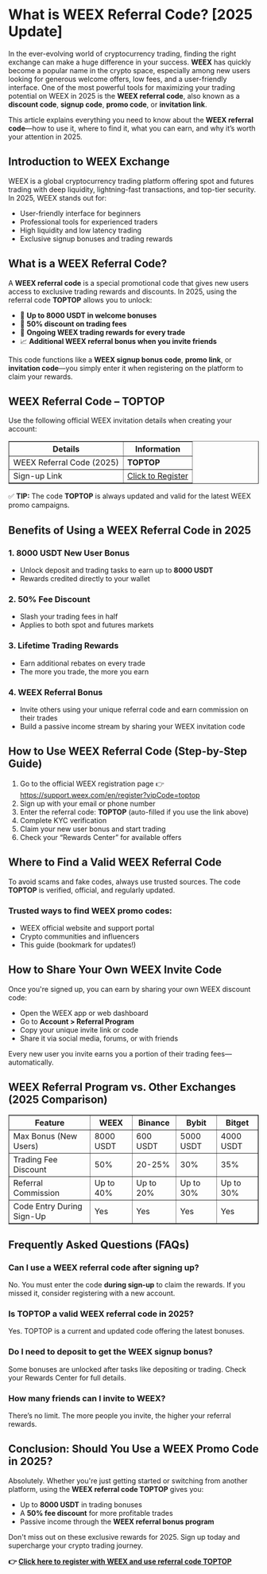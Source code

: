 <h1>What is WEEX Referral Code? [2025 Update]</h1>

<p>In the ever-evolving world of cryptocurrency trading, finding the right exchange can make a huge difference in your success. <strong>WEEX</strong> has quickly become a popular name in the crypto space, especially among new users looking for generous welcome offers, low fees, and a user-friendly interface. One of the most powerful tools for maximizing your trading potential on WEEX in 2025 is the <strong>WEEX referral code</strong>, also known as a <strong>discount code</strong>, <strong>signup code</strong>, <strong>promo code</strong>, or <strong>invitation link</strong>.</p>

<p>This article explains everything you need to know about the <strong>WEEX referral code</strong>—how to use it, where to find it, what you can earn, and why it’s worth your attention in 2025.</p>

<h2>Introduction to WEEX Exchange</h2>
<p>WEEX is a global cryptocurrency trading platform offering spot and futures trading with deep liquidity, lightning-fast transactions, and top-tier security. In 2025, WEEX stands out for:</p>
<ul>
<li>User-friendly interface for beginners</li>
<li>Professional tools for experienced traders</li>
<li>High liquidity and low latency trading</li>
<li>Exclusive signup bonuses and trading rewards</li>
</ul>

<h2>What is a WEEX Referral Code?</h2>
<p>A <strong>WEEX referral code</strong> is a special promotional code that gives new users access to exclusive trading rewards and discounts. In 2025, using the referral code <strong>TOPTOP</strong> allows you to unlock:</p>
<ul>
<li>🎁 <strong>Up to 8000 USDT in welcome bonuses</strong></li>
<li>💸 <strong>50% discount on trading fees</strong></li>
<li>💎 <strong>Ongoing WEEX trading rewards for every trade</strong></li>
<li>📈 <strong>Additional WEEX referral bonus when you invite friends</strong></li>
</ul>
<p>This code functions like a <strong>WEEX signup bonus code</strong>, <strong>promo link</strong>, or <strong>invitation code</strong>—you simply enter it when registering on the platform to claim your rewards.</p>

<h2>WEEX Referral Code – TOPTOP</h2>
<p>Use the following official WEEX invitation details when creating your account:</p>

<table border="1" cellpadding="8" cellspacing="0">
<tr>
<th><strong>Details</strong></th>
<th><strong>Information</strong></th>
</tr>
<tr>
<td>WEEX Referral Code (2025)</td>
<td><strong>TOPTOP</strong></td>
</tr>
<tr>
<td>Sign-up Link</td>
<td><a href="https://support.weex.com/en/register?vipCode=toptop" target="_blank">Click to Register</a></td>
</tr>
</table>

<p>✅ <strong>TIP:</strong> The code <strong>TOPTOP</strong> is always updated and valid for the latest WEEX promo campaigns.</p>

<h2>Benefits of Using a WEEX Referral Code in 2025</h2>

<h3>1. 8000 USDT New User Bonus</h3>
<ul>
<li>Unlock deposit and trading tasks to earn up to <strong>8000 USDT</strong></li>
<li>Rewards credited directly to your wallet</li>
</ul>

<h3>2. 50% Fee Discount</h3>
<ul>
<li>Slash your trading fees in half</li>
<li>Applies to both spot and futures markets</li>
</ul>

<h3>3. Lifetime Trading Rewards</h3>
<ul>
<li>Earn additional rebates on every trade</li>
<li>The more you trade, the more you earn</li>
</ul>

<h3>4. WEEX Referral Bonus</h3>
<ul>
<li>Invite others using your unique referral code and earn commission on their trades</li>
<li>Build a passive income stream by sharing your WEEX invitation code</li>
</ul>

<h2>How to Use WEEX Referral Code (Step-by-Step Guide)</h2>
<ol>
<li>Go to the official WEEX registration page  
👉 <a href="https://support.weex.com/en/register?vipCode=toptop" target="_blank">https://support.weex.com/en/register?vipCode=toptop</a></li>
<li>Sign up with your email or phone number</li>
<li>Enter the referral code: <strong>TOPTOP</strong> (auto-filled if you use the link above)</li>
<li>Complete KYC verification</li>
<li>Claim your new user bonus and start trading</li>
<li>Check your “Rewards Center” for available offers</li>
</ol>

<h2>Where to Find a Valid WEEX Referral Code</h2>
<p>To avoid scams and fake codes, always use trusted sources. The code <strong>TOPTOP</strong> is verified, official, and regularly updated.</p>

<h3>Trusted ways to find WEEX promo codes:</h3>
<ul>
<li>WEEX official website and support portal</li>
<li>Crypto communities and influencers</li>
<li>This guide (bookmark for updates!)</li>
</ul>

<h2>How to Share Your Own WEEX Invite Code</h2>
<p>Once you're signed up, you can earn by sharing your own WEEX discount code:</p>
<ul>
<li>Open the WEEX app or web dashboard</li>
<li>Go to <strong>Account &gt; Referral Program</strong></li>
<li>Copy your unique invite link or code</li>
<li>Share it via social media, forums, or with friends</li>
</ul>
<p>Every new user you invite earns you a portion of their trading fees—automatically.</p>

<h2>WEEX Referral Program vs. Other Exchanges (2025 Comparison)</h2>
<table border="1" cellpadding="8" cellspacing="0">
<tr>
<th>Feature</th>
<th>WEEX</th>
<th>Binance</th>
<th>Bybit</th>
<th>Bitget</th>
</tr>
<tr>
<td>Max Bonus (New Users)</td>
<td>8000 USDT</td>
<td>600 USDT</td>
<td>5000 USDT</td>
<td>4000 USDT</td>
</tr>
<tr>
<td>Trading Fee Discount</td>
<td>50%</td>
<td>20-25%</td>
<td>30%</td>
<td>35%</td>
</tr>
<tr>
<td>Referral Commission</td>
<td>Up to 40%</td>
<td>Up to 20%</td>
<td>Up to 30%</td>
<td>Up to 30%</td>
</tr>
<tr>
<td>Code Entry During Sign-Up</td>
<td>Yes</td>
<td>Yes</td>
<td>Yes</td>
<td>Yes</td>
</tr>
</table>

<h2>Frequently Asked Questions (FAQs)</h2>

<h3>Can I use a WEEX referral code after signing up?</h3>
<p>No. You must enter the code <strong>during sign-up</strong> to claim the rewards. If you missed it, consider registering with a new account.</p>

<h3>Is TOPTOP a valid WEEX referral code in 2025?</h3>
<p>Yes. TOPTOP is a current and updated code offering the latest bonuses.</p>

<h3>Do I need to deposit to get the WEEX signup bonus?</h3>
<p>Some bonuses are unlocked after tasks like depositing or trading. Check your Rewards Center for full details.</p>

<h3>How many friends can I invite to WEEX?</h3>
<p>There’s no limit. The more people you invite, the higher your referral rewards.</p>

<h2>Conclusion: Should You Use a WEEX Promo Code in 2025?</h2>
<p>Absolutely. Whether you're just getting started or switching from another platform, using the <strong>WEEX referral code TOPTOP</strong> gives you:</p>
<ul>
<li>Up to <strong>8000 USDT</strong> in trading bonuses</li>
<li>A <strong>50% fee discount</strong> for more profitable trades</li>
<li>Passive income through the <strong>WEEX referral bonus program</strong></li>
</ul>

<p>Don't miss out on these exclusive rewards for 2025. Sign up today and supercharge your crypto trading journey.</p>

<p><strong>👉 <a href="https://support.weex.com/en/register?vipCode=toptop" target="_blank">Click here to register with WEEX and use referral code TOPTOP</a></strong></p>

</body>
</html>

